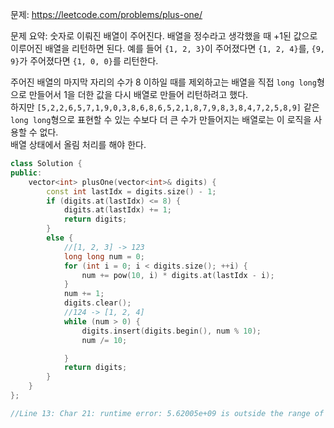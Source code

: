 문제: https://leetcode.com/problems/plus-one/   

문제 요약: 숫자로 이뤄진 배열이 주어진다. 배열을 정수라고 생각했을 때 +1된 값으로 이루어진 배열을 리턴하면 된다. 예를 들어 `{1, 2, 3}`이 주어졌다면 `{1, 2, 4}`를, `{9, 9}`가 주어졌다면 `{1, 0, 0}`를 리턴한다.
    
주어진 배열의 마지막 자리의 수가 8 이하일 때를 제외하고는 배열을 직접 `long long`형으로 만들어서 1을 더한 값을 다시 배열로 만들어 리턴하려고 했다.    
하지만 `[5,2,2,6,5,7,1,9,0,3,8,6,8,6,5,2,1,8,7,9,8,3,8,4,7,2,5,8,9]` 같은 `long long`형으로 표현할 수 있는 수보다 더 큰 수가 만들어지는 배열로는 이 로직을 사용할 수 없다.    
배열 상태에서 올림 처리를 해야 한다.        
```cpp
class Solution {
public:
    vector<int> plusOne(vector<int>& digits) {
        const int lastIdx = digits.size() - 1;
        if (digits.at(lastIdx) <= 8) {
            digits.at(lastIdx) += 1;
            return digits;
        }
        else {
            //[1, 2, 3] -> 123
            long long num = 0;
            for (int i = 0; i < digits.size(); ++i) {
                num += pow(10, i) * digits.at(lastIdx - i);
            }
            num += 1;
            digits.clear();
            //124 -> [1, 2, 4]
            while (num > 0) {
                digits.insert(digits.begin(), num % 10);
                num /= 10;

            }
            return digits;
        }
    }
};

//Line 13: Char 21: runtime error: 5.62005e+09 is outside the range of representable values of type 'long long' (solution.cpp)
```
